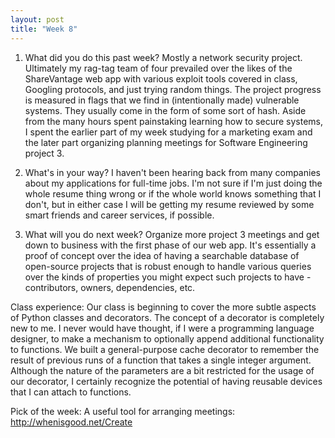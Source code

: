 ```yaml
---
layout: post
title: "Week 8"
---
```


1. What did you do this past week?
Mostly a network security project. Ultimately my rag-tag team of four prevailed over the likes of the ShareVantage web app with various exploit tools covered in class, Googling protocols, and just trying random things. The project progress is measured in flags that we find in (intentionally made) vulnerable systems. They usually come in the form of some sort of hash. Aside from the many hours spent painstaking learning how to secure systems, I spent the earlier part of my week studying for a marketing exam and the later part organizing planning meetings for Software Engineering project 3. 

2. What's in your way? 
I haven't been hearing back from many companies about my applications for full-time jobs. I'm not sure if I'm just doing the whole resume thing wrong or if the whole world knows something that I don't, but in either case I will be getting my resume reviewed by some smart friends and career services, if possible. 

3. What will you do next week?
Organize more project 3 meetings and get down to business with the first phase of our web app. It's essentially a proof of concept over the idea of having a searchable database of open-source projects that is robust enough to handle various queries over the kinds of properties you might expect such projects to have - contributors, owners, dependencies, etc.

Class experience: Our class is beginning to cover the more subtle aspects of Python classes and decorators. The concept of a decorator is completely new to me. I never would have thought, if I were a programming language designer, to make a mechanism to optionally append additional functionality to functions. We built a general-purpose cache decorator to remember the result of previous runs of a function that takes a single integer argument. Although the nature of the parameters are a bit restricted for the usage of our decorator, I certainly recognize the potential of having reusable devices that I can attach to functions.

Pick of the week: A useful tool for arranging meetings: <a href="http://whenisgood.net/Create">http://whenisgood.net/Create</a>